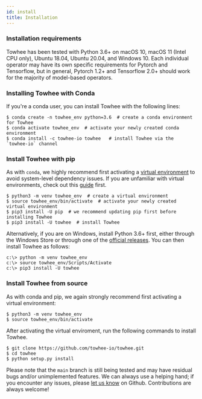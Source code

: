 ```yaml
---
id: install
title: Installation
---
```


### Installation requirements

Towhee has been tested with Python 3.6+ on macOS 10, macOS 11 (Intel CPU only), Ubuntu 18.04, Ubuntu 20.04, and Windows 10. Each individual operator may have its own specific requirements for Pytorch and Tensorflow, but in general, Pytorch 1.2+ and Tensorflow 2.0+ should work for the majority of model-based operators.

### Installing Towhee with Conda

If you're a conda user, you can install Towhee with the following lines:

```shell
$ conda create -n towhee_env python=3.6  # create a conda environment for Towhee
$ conda activate towhee_env  # activate your newly created conda environment
$ conda install -c towhee-io towhee   # install Towhee via the `towhee-io` channel
```

### Install Towhee with pip

As with `conda`, we highly recommend first activating a [virtual environment](https://docs.python.org/3/library/venv.html) to avoid system-level dependency issues. If you are unfamiliar with virtual environments, check out this [guide](https://packaging.python.org/en/latest/guides/installing-using-pip-and-virtual-environments/) first.

```shell
$ python3 -m venv towhee_env  # create a virtual environment
$ source towhee_env/bin/activate  # activate your newly created virtual environment
$ pip3 install -U pip  # we recommend updating pip first before installing Towhee
$ pip3 install -U towhee  # install Towhee
```

Alternatively, if you are on Windows, install Python 3.6+ first, either through the Windows Store or through one of the [official releases](https://www.python.org/downloads/windows). You can then install Towhee as follows:

```console
c:\> python -m venv towhee_env
c:\> source towhee_env/Scripts/Activate
c:\> pip3 install -U towhee
```

### Install Towhee from source

As with conda and pip, we again strongly recommend first activating a virtual environment:

```shell
$ python3 -m venv towhee_env
$ source towhee_env/bin/activate
```

After activating the virtual enviroment, run the following commands to install Towhee.

```shell
$ git clone https://github.com/towhee-io/towhee.git
$ cd towhee
$ python setup.py install
```

Please note that the `main` branch is still being tested and may have residual bugs and/or unimplemented features. We can always use a helping hand; if you encounter any issues, please [let us know](https://github.com/towhee-io/towhee/issues/new/choose) on Github. Contributions are always welcome!
